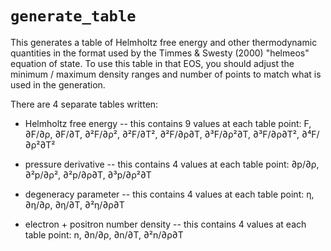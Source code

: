 # `generate_table`

This generates a table of Helmholtz free energy and other
thermodynamic quantities in the format used by the Timmes & Swesty
(2000) "helmeos" equation of state.  To use this table in that EOS,
you should adjust the minimum / maximum density ranges and number of
points to match what is used in the generation.

There are 4 separate tables written:

* Helmholtz free energy -- this contains 9 values at each table point:
  F, ∂F/∂ρ, ∂F/∂T, ∂²F/∂ρ², ∂²F/∂T², ∂²F/∂ρ∂T, ∂³F/∂ρ²∂T, ∂³F/∂ρ∂T², ∂⁴F/∂ρ²∂T²

* pressure derivative -- this contains 4 values at each table point:
  ∂p/∂ρ, ∂²p/∂ρ², ∂²p/∂ρ∂T, ∂³p/∂ρ²∂T

* degeneracy parameter -- this contains 4 values at each table point:
  η, ∂η/∂ρ, ∂η/∂T, ∂²η/∂ρ∂T

* electron + positron number density -- this contains 4 values at each
  table point:
  n, ∂n/∂ρ, ∂n/∂T, ∂²n/∂ρ∂T

